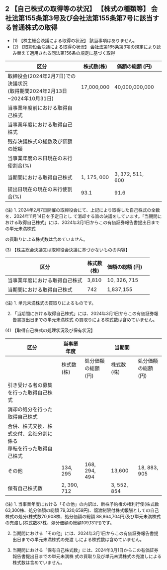 ## 2 【自己株式の取得等の状況】 【株式の種類等】 会社法第155条第3号及び会社法第155条第7号に該当する普通株式の取得

- (1) 【株主総会決議による取得の状況】 該当事項はありません。
- (2) 【取締役会決議による取得の状況】 会社法第165条第3項の規定により読み替えて適用される同法第156条の規定に基づく取得

| 区分                                                    | 株式数(株)      | 価額の総額 (円)        |  |
|-------------------------------------------------------|-------------|------------------|--|
| 取締役会(2024年2月7日)での決議状況<br>(取得期間2024年2月13日~2024年10月31日) | 17,000,000  | 40,000,000,000   |  |
| 当事業年度前における取得自己株式                                      |             |                  |  |
| 当事業年度における取得自己株式                                       |             |                  |  |
| 残存決議株式の総数及び価額の総額                                      |             |                  |  |
| 当事業年度の末日現在の未行使割合(%)                                   |             |                  |  |
| 当期間における取得自己株式                                         | 1, 175, 000 | 3, 372, 511, 600 |  |
| 提出日現在の現在の未行使割合(%)                                     | 93.1        | 91.6             |  |

(注) 1. 2024年2月7日開催の取締役会にて、上記により取得した自己株式の全数を、2024年11月14日を予定日とし て消却する旨の決議をしています。「当期間における取得自己株式」には、2024年3月1日からこの有価証券報告書提出日までの単元未満株式

の買取りによる株式数は含めていません。

(3) 【株主総会決議又は取締役会決議に基づかないものの内容】

| 区分              | 株式数<br>(株) | 価額の総額 (円)    |  |
|-----------------|------------|--------------|--|
| 当事業年度における取得自己株式 | 3,810      | 10, 326, 715 |  |
| 当期間における取得自己株式   | 742        | 1,837,155    |  |

(注) 1. 単元未満株式の買取りによるものです。

2. 「当期間における取得自己株式」には、2024年3月1日からこの有価証券報告書提出日までの単元未満株式 の買取りによる株式数は含めていません。

(4) 【取得自己株式の処理状況及び保有状況】

| 区分                                   | 当事業年度       |                | 当期間         |                |
|--------------------------------------|-------------|----------------|-------------|----------------|
|                                      | 株式数<br>(株)  | 処分価額の総額<br>(円) | 株式数<br>(株)  | 処分価額の総額<br>(円) |
| 引き受ける者の募集を行った取得自己株式                  |             |                |             |                |
| 消却の処分を行った取得自己株式                      |             |                |             |                |
| 合併、株式交換、株式交付、会社分割に係る<br>移転を行った取得自己株式 |             |                |             |                |
| その他                                  | 134, 295    | 168, 294, 494  | 13,600      | 18, 883, 905   |
| 保有自己株式数                              | 2, 390, 712 |                | 3, 552, 854 |                |

(注) 1. 当事業年度における「その他」の内訳は、新株予約権の権利行使(株式数63,300株、処分価額の総額 79,320,659円)、譲渡制限付株式報酬としての自己株式の処分(株式数70,908株、処分価額の総額 88,864,704円)及び単元未満株式の売渡し(株式数87株、処分価額の総額109,131円)です。

2. 当期間における「その他」には、2024年3月1日からこの有価証券報告書提出日までの単元未満株式の売渡 しによる株式数は含めていません。

3. 当期間における「保有自己株式数」には、2024年3月1日からこの有価証券報告書提出日までの単元未満株 式の買取り及び単元未満株式の売渡しによる株式数は含めていません。